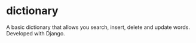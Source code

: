 # dictionary

A basic dictionary that allows you search, insert, delete and update words.
Developed with Django.
